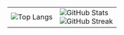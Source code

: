 
<!--
# Greetings 🍀

```JavaScript
let Luan = [
  {
    "name" = "Luan Nguyen",
    "age" = "20",
    "hobbies" = "Coding, Muay Thai/ Boxing, Fishing, Camping, Gym",
  }
]


```
### :briefcase: Credentials
- Experience:
  - Incoming Software Engineer Intern at [Ethical Spectacle Research](https://ethicalspectacle.com/) 
  - Technology Consultant at ASU Enterprise Technology
  - Ex-SWE Intern at [Pinear](https://www.linkedin.com/company/pinearllc/)
  - Ex-Software Engineer Lead at [EPICS](https://www.linkedin.com/company/epics-at-asu/)
  - Ex-Web Developer at [The Global Tech Experience](https://www.linkedin.com/company/the-global-tech-experience/)
- Leadership:
  - Technology Officer at [SoDA](https://thesoda.io/)
  - Ex-VP at [VinaSU](https://www.instagram.com/asu_vinasu/)
-----

<div align="center"> <img src ="https://media2.giphy.com/media/v1.Y2lkPTc5MGI3NjExcG9ucjZrZ3BhMHdtbnp1eXJwMnp3dzUzZWtqMHE5YjVhaWhleWJ5OSZlcD12MV9pbnRlcm5hbF9naWZfYnlfaWQmY3Q9Zw/BzYPuOs45IDoA/giphy.webp" alt="Coder GIF" width="600"></img> </div>



`npm install positivity 🍀`

```
up to date, audited 69 packages in 69 ms

no packages are looking for funding
  run `npm fund` for details

found 0 vulnerabilities, only love <3
```



## 🧰 Languages and Tools

<div align = "center" >
<img align="left" alt="Java" width="30px" style="padding:5px;" src="https://cdn.jsdelivr.net/gh/devicons/devicon/icons/java/java-original.svg"/>
<img align="left" alt="React" width="30px" style="padding:5px;" src="https://cdn.jsdelivr.net/gh/devicons/devicon/icons/react/react-original.svg" />
<img align="left" alt="MongoDB" width="30px" style="padding:5px;" src="https://cdn.jsdelivr.net/gh/devicons/devicon@latest/icons/mongodb/mongodb-original-wordmark.svg" />
<img align="left" alt="Git" width="30px" style="padding:5px;" src="https://cdn.jsdelivr.net/gh/devicons/devicon/icons/git/git-original.svg" />
<img align="left" alt="HTML" width="30px" style="padding:5px;" src="https://cdn.jsdelivr.net/gh/devicons/devicon/icons/html5/html5-plain.svg" />
<img align="left" alt="CSS" width="30px" style="padding:5px;" src="https://cdn.jsdelivr.net/gh/devicons/devicon/icons/css3/css3-plain.svg" />
<img align="left" alt="JavaScript" width="30px" style="padding:5px;" src="https://cdn.jsdelivr.net/gh/devicons/devicon/icons/javascript/javascript-plain.svg" />
<img align="left" alt="NodeJS" width="30px" style="padding:5px;" src="https://cdn.jsdelivr.net/gh/devicons/devicon/icons/nodejs/nodejs-original.svg" />
<img align="left" alt="Python" width="30px" style="padding:5px;" src="https://cdn.jsdelivr.net/gh/devicons/devicon/icons/python/python-plain.svg" />
<img align="left" alt="C++" width="30px" style="padding:5px;" src="https://cdn.jsdelivr.net/gh/devicons/devicon/icons/cplusplus/cplusplus-line.svg" />
<img align="left" alt="C" width="30px" style="padding:5px;" src="https://cdn.jsdelivr.net/gh/devicons/devicon/icons/c/c-original.svg" />
<img align="left" alt="Bash" width="30px" style="padding:5px;" src="https://cdn.jsdelivr.net/gh/devicons/devicon/icons/bash/bash-original.svg" />
<img align="left" alt="ExpressJS" width="30px" style="padding:5px;" src="https://cdn.jsdelivr.net/gh/devicons/devicon@latest/icons/express/express-original-wordmark.svg" />
<img align="left" alt="Bootstrap" width="30px" style="padding:5px;" src="https://cdn.jsdelivr.net/gh/devicons/devicon/icons/bootstrap/bootstrap-original.svg" />
<img align="left" alt="Tailwind" width="30px" style="padding:5px;" src="https://cdn.jsdelivr.net/gh/devicons/devicon@latest/icons/tailwindcss/tailwindcss-original.svg" />
<img align="left" alt="jQuery" width="30px" style="padding:5px;" src="https://cdn.jsdelivr.net/gh/devicons/devicon/icons/jquery/jquery-original.svg" />


</div>

<br><br/>
<br><br/>


## 📊 Stats
-->

<table>
  <tr>
    <td>
      <img src="https://github-readme-stats.vercel.app/api/top-langs/?username=LuaanNguyen&hide&_progress=true&show_icons=true&theme=flag-india&layout=pie" alt="Top Langs" />
    </td>
    <td>
      <img src="https://github-readme-stats.vercel.app/api?username=LuaanNguyen&show_icons=true&theme=flag-india" alt="GitHub Stats" />
      <br />
      <img src="https://streak-stats.demolab.com?user=LuaanNguyen&theme=flag-india" alt="GitHub Streak" />
    </td>
  </tr>
</table>


